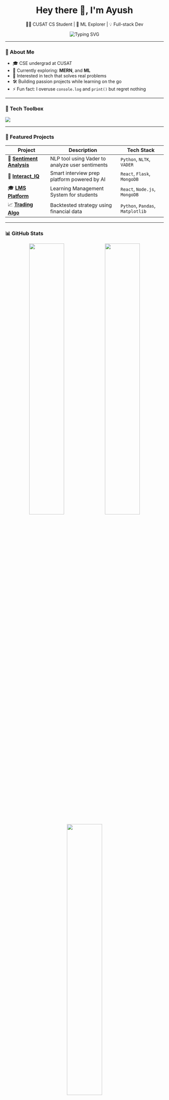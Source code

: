 <h1 align="center">Hey there 👋, I'm Ayush</h1>
<p align="center">
  🧑‍💻 CUSAT CS Student | 🧠 ML Explorer | 💡 Full-stack Dev
</p>

<p align="center">
  <img src="https://readme-typing-svg.demolab.com?font=Fira+Code&duration=2000&pause=1000&center=true&vCenter=true&width=435&lines=Code.+Create.+Learn.;Always+building+something+new...;Open+to+collaboration+%F0%9F%92%AA" alt="Typing SVG" />
</p>

---

### 🧠 About Me

- 🎓 CSE undergrad at CUSAT  
- 🌱 Currently exploring: **MERN**, and **ML**  
- 💼 Interested in tech that solves real problems  
- 🛠️ Building passion projects while learning on the go  
- ⚡ Fun fact: I overuse `console.log` and `print()` but regret nothing

---

### 🧰 Tech Toolbox

<p align="left">
  <img src="https://skillicons.dev/icons?i=python,react,flask,tailwind,nodejs,mongodb,mysql,js,ts,html,css,git" />
</p>

---

### 📌 Featured Projects

| Project | Description | Tech Stack |
|--------|-------------|------------|
| 🔎 [**Sentiment Analysis**](https://github.com/A-Y12/Sentiment_Analysis) | NLP tool using Vader to analyze user sentiments | `Python`, `NLTK`, `VADER` |
| 🧠 [**Interact_IQ**](https://github.com/A-Y12/Interact_IQ) | Smart interview prep platform powered by AI | `React`, `Flask`, `MongoDB` |
| 🎓 [**LMS Platform**](https://github.com/A-Y12/LMS) | Learning Management System for students | `React`, `Node.js`, `MongoDB` |
| 📈 [**Trading Algo**](https://github.com/A-Y12/Trading-Algo) | Backtested strategy using financial data | `Python`, `Pandas`, `Matplotlib` |

---

### 📊 GitHub Stats

<p align="center">
  <img src="https://github-readme-stats.vercel.app/api?username=A-Y12&show_icons=true&hide_title=true&hide_rank=false&include_all_commits=true&count_private=true&theme=tokyonight" width="47%" />
  <img src="https://github-readme-streak-stats.herokuapp.com?user=A-Y12&theme=tokyonight&hide_border=false" width="47%" />
</p>

<p align="center">
  <img src="https://github-readme-stats.vercel.app/api/top-langs/?username=A-Y12&layout=compact&theme=tokyonight&langs_count=6" width="47%" />
</p>

---

### 🌐 Connect with Me

<p>
  📫 Email: [kumarayush182003@gmail.com](mailto: kumarayush182003@gmail.com)  
  🔗 LinkedIn: [linkedin.com/in/your-profile](https://linkedin.com/in/your-profile)  
  🌍 Portfolio: [your-portfolio-link.com](https://your-portfolio-link.com)
</p>

---

<p align="center">
  <em>"Keep it simple, keep it creative." — Ayush</em>
</p>

<!--
**A-Y12/A-Y12** is a ✨ _special_ ✨ repository because its `README.md` (this file) appears on your GitHub profile.

Here are some ideas to get you started:

- 🔭 I’m currently working on ...
- 🌱 I’m currently learning ...
- 👯 I’m looking to collaborate on ...
- 🤔 I’m looking for help with ...
- 💬 Ask me about ...
- 📫 How to reach me: ...
- 😄 Pronouns: ...
- ⚡ Fun fact: ...
-->
